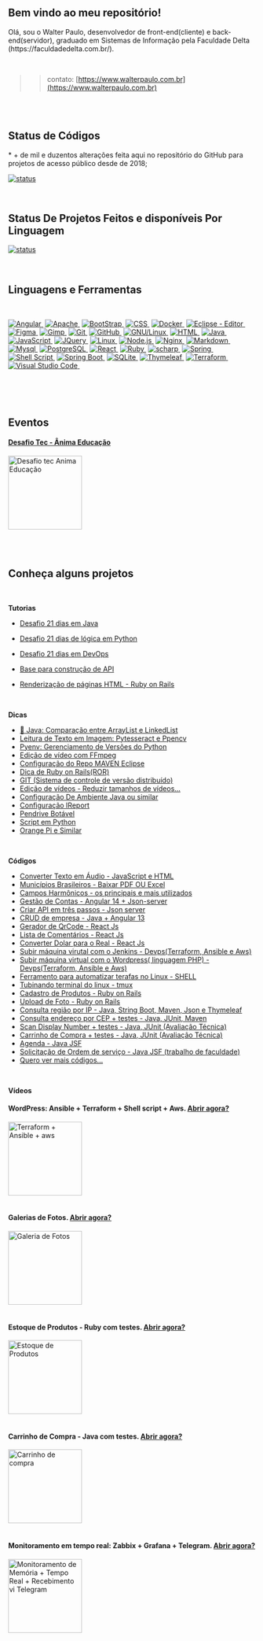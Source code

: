 ## Bem vindo ao meu repositório!

<p>Olá, sou o Walter Paulo, desenvolvedor de front-end(cliente) e back-end(servidor), graduado em Sistemas de Informação pela Faculdade Delta (https://faculdadedelta.com.br/).</p> 

<br>

>> contato: [https://www.walterpaulo.com.br](https://www.walterpaulo.com.br)

<br><br>

 <div>
  <h2 class="f4 mb-2 text-normal">Status de Códigos</h2>
* + de mil e duzentos alterações feita aqui no repositório do GitHub para projetos de acesso público desde de 2018;

</div>

[![status](https://github-readme-stats.vercel.app/api?username=walterpaulo&show_icons=true&theme=algolia&include_all_commits=true&count_private=true)](./README.md)

 <br>
 <div>
  <h2 class="f4 mb-2 text-normal">Status De Projetos Feitos e disponíveis Por Linguagem</h2>
</div>

  [![status](https://github-readme-stats.vercel.app/api/top-langs/?username=walterpaulo&custom_title=Tecnologias)]([https://github.com/walterpaulo](https://www.walterpaulo.com.br/projetos))
  
  <br>
  <div>
  <h2 class="f4 mb-2 text-normal">Linguagens e Ferramentas</h2>
</div>
<br>

[![Angular](https://img.shields.io/badge/-Angular-011C27?style=flat&logo=angular&logoColor=DD403A)&nbsp;](https://github.com/walterpaulo/)
[![Apache](https://img.shields.io/badge/-Apache-011C27?style=flat&logo=apache)&nbsp;](https://github.com/walterpaulo/)
[![BootStrap](https://img.shields.io/badge/-Bootstrap-011C27?style=flat&logo=bootstrap)&nbsp;](https://github.com/walterpaulo/)
[![CSS](https://img.shields.io/badge/-CSS-011C27?style=flat&logo=CSS3&logoColor=1572B6)&nbsp;](https://github.com/walterpaulo/)
[![Docker](https://img.shields.io/badge/-Docker-011C27?style=flat&logo=docker)&nbsp;](https://github.com/walterpaulo/)
[![Eclipse - Editor](https://img.shields.io/badge/-Eclipse-011C27?style=flat&logo=eclipse)&nbsp;](https://github.com/walterpaulo/)
[![Figma](https://img.shields.io/badge/-Figma-011C27?style=flat&logo=figma)&nbsp;](https://github.com/walterpaulo/)
[![Gimp](https://img.shields.io/badge/-Gimp-011C27?style=flat&logo=gimp)&nbsp;](https://github.com/walterpaulo/)
[![Git](https://img.shields.io/badge/-Git-011C27?style=flat&logo=git)&nbsp;](https://github.com/walterpaulo/)
[![GitHub](https://img.shields.io/badge/-GitHub-011C27?style=flat&logo=github)&nbsp;](https://github.com/walterpaulo/)
[![GNU/Linux](https://img.shields.io/badge/-GNU/Linux-011C27?style=flat&logo=linux&logoColor=blue)&nbsp;](https://github.com/walterpaulo/)
[![HTML](https://img.shields.io/badge/-HTML-011C27?style=flat&logo=HTML5)&nbsp;](https://github.com/walterpaulo/)
[![Java](https://img.shields.io/badge/-Java-011C27?style=flat&logo=Java)&nbsp;](https://github.com/walterpaulo/)
[![JavaScript](https://img.shields.io/badge/-JavaScript-011C27?style=flat&logo=javascript)&nbsp;](https://github.com/walterpaulo/)
[![JQuery](https://img.shields.io/badge/-Jquery-011C27?style=flat&logo=Jquery)&nbsp;](https://github.com/walterpaulo/)
[![Linux](https://img.shields.io/badge/-Linux-011C27?style=flat&logo=linux&logoColor=ffffff)&nbsp;](https://github.com/walterpaulo/)
[![Node.js](https://img.shields.io/badge/-Node.js-011C27?style=flat&logo=node.js)&nbsp;](https://github.com/walterpaulo/)
[![Nginx](https://img.shields.io/badge/-Nginx-011C27?style=flat&logo=nginx)&nbsp;](https://github.com/walterpaulo/)
[![Markdown](https://img.shields.io/badge/-Markdown-011C27?style=flat&logo=markdown)&nbsp;](https://github.com/walterpaulo/)
[![Mysql](https://img.shields.io/badge/-Mysql-011C27?style=flat&logo=mysql&logoColor=47a1ee)&nbsp;](https://github.com/walterpaulo/)
[![PostgreSQL](https://img.shields.io/badge/-PostgreSQL-011C27?style=flat&logo=postgresql)&nbsp;](https://github.com/walterpaulo/)
[![React](https://img.shields.io/badge/-React-011C27?style=flat&logo=react)&nbsp;](https://github.com/walterpaulo/)
[![Ruby](https://img.shields.io/badge/-Ruby-011C27?style=flat&logo=Ruby&logoColor=DD403A)&nbsp;](https://github.com/walterpaulo/)
[![scharp](https://img.shields.io/badge/-csharp-011C27?style=flat&logo=csharp)&nbsp;](https://github.com/walterpaulo/)
[![Spring](https://img.shields.io/badge/-Spring-011C27?style=flat&logo=spring)&nbsp;](https://github.com/walterpaulo/)
[![Shell Script](https://img.shields.io/badge/-ShellScript-011C27?style=flat&logo=shell)&nbsp;](https://github.com/walterpaulo/)
[![Spring Boot](https://img.shields.io/badge/-Spring%20Boot-011C27?style=flat&logo=springboot)&nbsp;](https://github.com/walterpaulo/)
[![SQLite](https://img.shields.io/badge/-SQLite-011C27?style=flat&logo=sqlite)&nbsp;](https://github.com/walterpaulo/)
[![Thymeleaf](https://img.shields.io/badge/-Thymeleaf-011C27?style=flat&logo=thymeleaf)&nbsp;](https://github.com/walterpaulo/)
[![Terraform](https://img.shields.io/badge/-Terraform-011C27?style=flat&logo=terraform)&nbsp;](https://github.com/walterpaulo/)
[![Visual Studio Code](https://img.shields.io/badge/-Visual%20Studio%20Code-011C27?style=flat&logo=visual-studio-code&logoColor=007ACC)&nbsp;](https://github.com/walterpaulo/)

<br>
<br><br>

## Eventos

#### [Desafio Tec - Ânima Educação](https://www.linkedin.com/posts/walter-paulo-37b215117_terceiro-brasil-tech-activity-6926737439688384512-Cws-?utm_source=linkedin_share&utm_medium=member_desktop_web)

<a href="https://www.linkedin.com/posts/walter-paulo-37b215117_terceiro-brasil-tech-activity-6926737439688384512-Cws-?utm_source=linkedin_share&utm_medium=member_desktop_web" targer="_blank">
  <img src="https://media-exp1.licdn.com/dms/image/C4D22AQGVkGOKxBz0gQ/feedshare-shrink_800/0/1651462896737?e=2147483647&v=beta&t=5pmiIVHNHCJzVsbG8lmzRKSfws9A4DPQXoUatY6-ZJE" targer="_blank" alt="Desafio tec Anima Educação" width="150" height="auto"/> 
</a>


<br><br>

 ## Conheça alguns projetos 

<br>

**Tutorias**

* [Desafio 21 dias em Java](https://github.com/walterpaulo/treinamento21DiasJava/blob/main/README.md)

* [Desafio 21 dias de lógica em Python](https://github.com/walterpaulo/logica-python/blob/main/README.md)

* [Desafio 21 dias em DevOps](https://github.com/walterpaulo/Desafio-DevOps-21-dias/blob/master/README.md)

*  [Base para construção de API](https://www.linkedin.com/posts/walter-paulo-37b215117_base-para-api-activity-6927166536197517312-HMQT?utm_source=linkedin_share&utm_medium=member_desktop_web)

* [Renderização de páginas HTML - Ruby on Rails](https://www.linkedin.com/posts/walter-paulo-37b215117_rails-partials-activity-6927258404386127872--AZi?utm_source=linkedin_share&utm_medium=member_desktop_web)

<br>

**Dicas**
- [🚀 Java: Comparação entre ArrayList e LinkedList](https://github.com/walterpaulo/java-arraylist-vz-linkedlist)
- [Leitura de Texto em Imagem: Pytesseract e Ppencv](https://gist.github.com/walterpaulo/b54784e59e5648ae6b6e9681f3114622)
- [Pyenv: Gerenciamento de Versões do Python](https://gist.github.com/walterpaulo/5f87d506203758266b7d5341a06bad27)
- [Edição de vídeo com FFmpeg](https://gist.github.com/walterpaulo/c4601c9c16ff3531ed185a220c274a0a)
- [Configuração do Repo MAVEN Eclipse](https://gist.github.com/walterpaulo/9962d2e3b2502ba1fc692e42429e9a3b)
- [Dica de Ruby on Rails(ROR)](https://gist.github.com/walterpaulo/52eb8ad8a9c82cdf70ab3890f6b1861e)
- [GIT (Sistema de controle de versão distribuído)](https://gist.github.com/walterpaulo/94ed1850d86bca10b2e304de2d653525)
- [Edição de vídeos - Reduzir tamanhos de vídeos...](https://gist.github.com/walterpaulo/c4601c9c16ff3531ed185a220c274a0a)
- [Configuração De Ambiente Java ou similar](https://gist.github.com/walterpaulo/993faf4069c910d534571a23b4e50f21)
- [Configuração IReport](https://gist.github.com/walterpaulo/19736480b98b63c5d53d48c713ff5a6d)
- [Pendrive Botável](https://gist.github.com/walterpaulo/d1781282629574df11684ef12c8aa42c)
- [Script em Python](https://github.com/walterpaulo/script-python/blob/main/README.md)
- [Orange Pi e Similar](https://gist.github.com/walterpaulo/f4bf6774cac5d62e0404e9b7ceb63e53)

<br>

**Códigos**

* [Converter Texto em Áudio - JavaScript e HTML](https://walterpaulo.github.io/texto-em-audio-html/)
* [Municípios Brasileiros - Baixar PDF OU Excel](https://walterpaulo.github.io/municipios-brasileiro-baixar-pdf-excel-j2s)
* [ Campos Harmônicos - os principais e mais utilizados ](https://walterpaulo.github.io/campos-harmonicos)
* [ Gestão de Contas - Angular 14 + Json-server](https://github.com/walterpaulo/conta-ja)
* [ Criar API em três passos - Json server ](https://github.com/walterpaulo/conta-ja/tree/main/back)
* [ CRUD de empresa - Java + Angular 13](https://github.com/walterpaulo/empresaAPI)
* [Gerador de QrCode - React Js](https://github.com/walterpaulo/getQrCode)
* [Lista de Comentários - React Js](https://github.com/walterpaulo/list-comments)
* [Converter Dolar para o Real - React Js](https://github.com/walterpaulo/dolar-vitejs)
* [Subir máquina virutal com o Jenkins - Devps(Terraform, Ansible e Aws)](https://github.com/walterpaulo/terraform-ansible-aws-jenkins)
* [Subir máquina virtual com o Wordpress( linguagem PHP) -Devps(Terraform, Ansible e Aws)](https://github.com/walterpaulo/terraform-ansible-aws-wordpress)
* [Ferramento para automatizar terafas no Linux - SHELL](https://github.com/walterpaulo/script)
* [Tubinando terminal do linux - tmux](https://github.com/walterpaulo/tmux-config)
* [Cadastro de Produtos - Ruby on Rails](https://github.com/walterpaulo/productmanagement)
* [Upload de Foto - Ruby on Rails](https://github.com/walterpaulo/file-R)
* [Consulta região por IP - Java, String Boot, Maven, Json e Thymeleaf](https://github.com/walterpaulo/getIP)
* [Consulta endereço por CEP + testes - Java, JUnit, Maven](https://github.com/walterpaulo/ConsultaCEP)
* [Scan Display Number + testes -  Java, JUnit (Avaliação Técnica)](https://github.com/walterpaulo/scandisplaynumber)
* [Carrinho de Compra + testes - Java, JUnit (Avaliação Técnica)](https://github.com/walterpaulo/carrinho-de-compra-java)
* [Agenda - Java JSF](https://github.com/walterpaulo/Agenda-JSF)
* [Solicitação de Ordem de serviço - Java JSF (trabalho de faculdade)](https://github.com/walterpaulo/solicitacao-order-servico-jsf)
* [Quero ver mais códigos...](https://github.com/walterpaulo?tab=repositories)

<br>

**Vídeos**


#### WordPress: Ansible + Terraform + Shell script + Aws. [Abrir agora?](https://youtu.be/_NugPG4RKdE)

<a href="https://youtu.be/_NugPG4RKdE" targer="_blank">
  <img src="https://img.youtube.com/vi/_NugPG4RKdE/0.jpg" targer="_blank" alt="Terraform + Ansible + aws" width="150" height="auto"/> 
</a>

<br>
<br>

#### Galerias de Fotos. [Abrir agora?](https://youtu.be/9IpP8jcnpx0)


<a href="https://youtu.be/9IpP8jcnpx0" targer="_blank"> 
  <img src="https://img.youtube.com/vi/9IpP8jcnpx0/0.jpg" targer="_blank" alt="Galeria de Fotos" width="150" height="auto"/> 
</a>

<br>
<br>

#### Estoque de Produtos - Ruby com testes. [Abrir agora?](https://www.youtube.com/watch?v=kLZY91TCY20)

<a href="https://www.youtube.com/watch?v=kLZY91TCY20">
  <img src="https://img.youtube.com/vi/kLZY91TCY20/0.jpg" targer="_blank" alt="Estoque de Produtos" width="150" height="auto"/> 
</a>

<br>
<br>

#### Carrinho de Compra - Java com testes. [Abrir agora?](https://www.youtube.com/watch?v=J4bgc6xGYlw)

<a href="https://www.youtube.com/watch?v=J4bgc6xGYlw">
  <img src="https://img.youtube.com/vi/J4bgc6xGYlw/0.jpg" alt="Carrinho de compra" width="150" height="auto"/> 
</a>

<br>
<br>

#### Monitoramento em tempo real: Zabbix + Grafana + Telegram. [Abrir agora?](https://youtu.be/ed6Y6F1jo4E)

<a href="https://youtu.be/ed6Y6F1jo4E">
  <img src="https://img.youtube.com/vi/ed6Y6F1jo4E/0.jpg" targer="_blank" alt="Monitoramento de Memória + Tempo Real + Recebimento vi Telegram" width="150" height="auto"/> 
</a>
